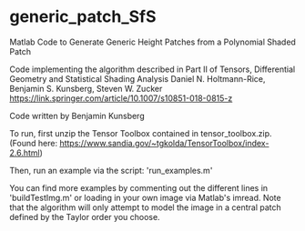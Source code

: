 # generic_patch_SfS
Matlab Code to Generate Generic Height Patches from a Polynomial Shaded Patch


Code implementing the algorithm described in Part II of 
Tensors, Differential Geometry and Statistical Shading Analysis
Daniel N. Holtmann-Rice, Benjamin S. Kunsberg, Steven W. Zucker
https://link.springer.com/article/10.1007/s10851-018-0815-z


Code written by Benjamin Kunsberg

To run, first unzip the Tensor Toolbox contained in tensor_toolbox.zip.  (Found here: https://www.sandia.gov/~tgkolda/TensorToolbox/index-2.6.html)


Then, run an example via the script: 'run_examples.m'

You can find more examples by commenting out the different lines in 'buildTestImg.m' or loading in your own image via Matlab's imread.  Note that the algorithm will only attempt to model the image in a central patch defined by the Taylor order you choose. 


